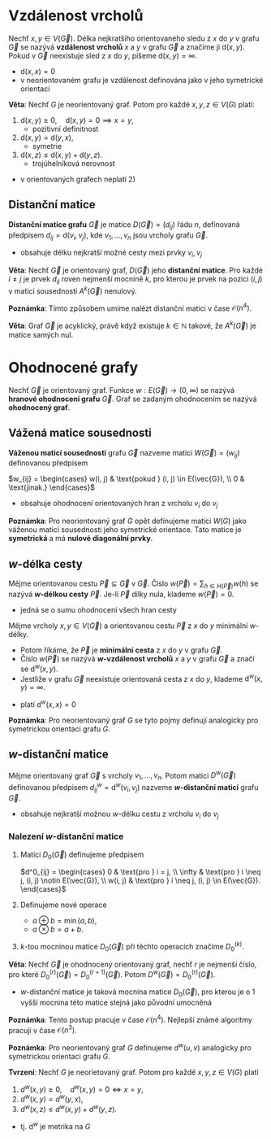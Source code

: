 # Vzdálenost vrcholů

Nechť $x, y \in V(\vec{G})$. Délka nejkratšího orientovaného sledu z $x$ do $y$ v grafu $\vec{G}$ se nazývá **vzdálenost vrcholů** $x$ a $y$ v grafu $\vec{G}$ a značíme ji $\text{d}(x, y)$. Pokud v $\vec{G}$ neexistuje sled z $x$ do $y$, píšeme $\text{d}(x, y) = \infty$.

- $\text{d}(x, x) = 0$
- v neorientovaném grafu je vzdálenost definována jako v jeho symetrické orientaci

**Věta**: Nechť $G$ je neorientovaný graf. Potom pro každé $x, y, z \in V(G)$ platí:
1) $\text{d}(x, y) \geq 0, \quad \text{d}(x, y) = 0 \implies x = y,$
	- pozitivní definitnost
2) $\text{d}(x, y) = \text{d}(y, x),$
	- symetrie
3) $\text{d}(x, z) \leq \text{d}(x, y) + \text{d}(y, z).$
	- trojúhelníková nerovnost
- v orientovaných grafech neplatí 2)

## Distanční matice

**Distanční matice grafu** $\vec{G}$ je matice $D(\vec{G}) = (d_{ij})$ řádu $n$, definovaná předpisem $d_{ij} = \text{d}(v_{i}, v_{j})$, kde $v_{1}, \dots, v_{n}$ jsou vrcholy grafu $\vec{G}$.
- obsahuje délku nejkratší možné cesty mezi prvky $v_{i}, v_{j}$

**Věta**: Nechť $\vec{G}$ je orientovaný graf, $D(\vec{G})$ jeho **distanční matice**. Pro každé $i \neq j$ je prvek $d_{ij}$ roven nejmenší mocnině $k$, pro kterou je prvek na pozici $(i, j)$ v matici sousednosti $A^k(\vec{G})$ nenulový.

**Poznámka**: Tímto způsobem umíme nalézt distanční matici v čase $\mathcal{O}(n^4)$.

**Věta**: Graf $\vec{G}$ je acyklický, právě když existuje $k \in \mathbb{N}$ takové, že $A^k(\vec{G})$ je matice samých nul.

# Ohodnocené grafy

Nechť $\vec{G}$ je orientovaný graf. Funkce $w : E(\vec{G}) \to (0, \infty)$ se nazývá **hranové ohodnocení grafu** $\vec{G}$. Graf se zadaným ohodnocením se nazývá **ohodnocený graf**.

## Vážená matice sousednosti

**Váženou maticí sousednosti** grafu $\vec{G}$ nazveme matici $W(\vec{G}) = (w_{ij})$ definovanou předpisem

$w_{ij} = \begin{cases} w(i, j) & \text{pokud } (i, j) \in E(\vec{G}), \\ 0 & \text{jinak.} \end{cases}$

- obsahuje ohodnocení orientovaných hran z vrcholu $v_{i}$ do $v_{j}$

**Poznámka**: Pro neorientovaný graf $G$ opět definujeme matici $W(G)$ jako váženou matici sousednosti jeho symetrické orientace. Tato matice je **symetrická** a má **nulové diagonální prvky**.

## $w$-délka cesty

Mějme orientovanou cestu $\vec{P} \subseteq \vec{G}$ v $\vec{G}$. Číslo $w(\vec{P}) = \sum_{h\in H(\vec{P})} w(h)$ se nazývá **$w$-délkou cesty** $\vec{P}$. Je-li $\vec{P}$ dílky nula, klademe $w(\vec{P}) = 0$.
- jedná se o sumu ohodnocení všech hran cesty

Mějme vrcholy $x, y \in V(\vec{G})$ a orientovanou cestu $\vec{P}$ z $x$ do $y$ minimální $w$-délky.
- Potom říkáme, že $\vec{P}$ je **minimální cesta** z $x$ do $y$ v grafu $\vec{G}$.
- Číslo $w(\vec{P})$ se nazývá **$w$-vzdálenost vrcholů** $x$ a $y$ v grafu $\vec{G}$ a značí se $\text{d}^w(x, y)$.
- Jestliže v grafu $\vec{G}$ neexistuje orientovaná cesta z $x$ do $y$, klademe $\text{d}^w(x, y) = \infty$.
+ platí $\text{d}^w(x, x) = 0$

**Poznámka**: Pro neorientovaný graf $G$ se tyto pojmy definují analogicky pro symetrickou orientaci grafu $G$.

## $w$-distanční matice

Mějme orientovaný graf $\vec{G}$ s vrcholy $v_{1}, \dots, v_{n}$. Potom matici $D^w(\vec{G})$ definovanou předpisem $d^w_{ij} = \text{d}^w(v_{i}, v_{j})$ nazveme **$w$-distanční maticí** grafu $\vec{G}$.
- obsahuje nejkratší možnou $w$-délku cestu z vrcholu $v_{i}$ do $v_{j}$

### Nalezení $w$-distanční matice

1) Matici $D_{0}(\vec{G})$ definujeme předpisem

	$d^0_{ij} = \begin{cases} 0 & \text{pro } i = j, \\ \infty & \text{pro } i \neq j, (i, j) \notin E(\vec{G}), \\ w(i, j) & \text{pro } i \neq j, (i, j) \in E(\vec{G}). \end{cases}$

2) Definujeme nové operace
	- $a \oplus b = \min(a, b),$
	- $a \otimes b = a + b.$

3) $k$-tou mocninou matice $D_{0}(\vec{G})$ při těchto operacích značíme $D_{0}^{(k)}$.

**Věta**: Nechť $\vec{G}$ je ohodnocený orientovaný graf, nechť $r$ je nejmenší číslo, pro které $D_{0}^{(r)}(\vec{G}) = D_{0}^{(r+1)}(\vec{G})$. Potom $D^w(\vec{G}) = D_{0}^{(r)}(\vec{G})$.
- $w$-distanční matice je taková mocnina matice $D_{0}(\vec{G})$, pro kterou je o 1 vyšší mocnina této matice stejná jako původní umocněná

**Poznámka**: Tento postup pracuje v čase $\mathcal{O}(n^4)$. Nejlepší známé algoritmy pracují v čase $\mathcal{O}(n^3)$.

**Poznámka**: Pro neorientovaný graf $G$ definujeme $d^w(u, v)$ analogicky pro symetrickou orientaci grafu $G$.

**Tvrzení**: Nechť $G$ je neorietovaný graf. Potom pro každé $x, y, z \in V(G)$ platí
1) $d^w(x, y) \geq 0, \quad d^w(x, y) = 0 \iff x = y,$
2) $d^w(x, y) = d^w(y, x),$
3) $d^w(x, z) \leq d^w(x, y) + d^w(y, z).$
- tj.  $\text{d}^w$ je metrika na $G$